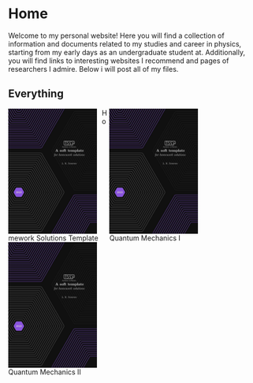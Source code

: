 # Home

Welcome to my personal website! Here you will find a collection of information and documents related to my studies and career in physics, starting from my early days as an undergraduate student at. Additionally, you will find links to  interesting websites I recommend and pages of researchers I admire. Below i will post all of my files.


## Everything

<div style="display: inline-block; margin-left= 10px; margin-right= 10px;">
  <img src="coverpage_homework_solutions.jpeg" alt="imagem 1" style="float:left; padding-right:10px; width: 180px">
  <figcaption>Homework Solutions Template</figcaption>
</div>
<div style="display: inline-block; margin-left= 10px; margin-right= 10px;">
  <img src="coverpage_homework_solutions.jpeg" alt="imagem 2" style="float:left; padding-right:10px; width: 180px">
  <figcaption>Quantum Mechanics I</figcaption>
</div>
<div style="display: inline-block; margin-left= 10px; margin-right= 10px;">
  <img src="coverpage_homework_solutions.jpeg" alt="imagem 2" style="float:left; padding-right:10px; width: 180px">
  <figcaption>Quantum Mechanics II</figcaption>
</div>
